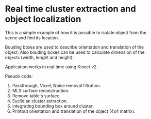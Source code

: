 # Real time cluster extraction and object localization

This is a simple example of how it is possible to isolate object from the scene and find its location.

Bouding boxes are used to describe orientation and translation of the object. Also bouding boxes can be used to calculate dimension of the objects (width, lenght and height).

Application works in real time using Kinect v2.

Pseudo code:

1. Passthrough, Voxel, Noise removal filtration.
2. MLS surface reconstruction.
3. Remove table's surface.
3. Euclidian cluster extraction.
4. Integrating bounding box around cluster.
5. Printout orientation and translation of the object (4x4 matrix).

